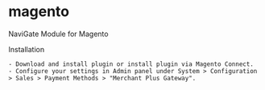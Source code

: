 magento
=======

NaviGate Module for Magento

Installation

    - Download and install plugin or install plugin via Magento Connect. 
    - Configure your settings in Admin panel under System > Configuration > Sales > Payment Methods > "Merchant Plus Gateway".
    
